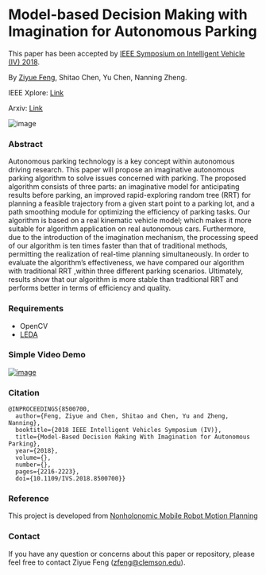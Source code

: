 # Model-based Decision Making with Imagination for Autonomous Parking


This paper has been accepted by [IEEE Symposium on Intelligent Vehicle (IV) 2018](https://ieeexplore.ieee.org/xpl/conhome/8472796/proceeding).

By [Ziyue Feng](https://ziyue.cool), Shitao Chen, Yu Chen, Nanning Zheng.

IEEE Xplore: [Link](https://ieeexplore.ieee.org/document/8500700)

Arxiv: [Link](https://arxiv.org/abs/2108.11420)


![image](https://user-images.githubusercontent.com/21237230/131201981-f348f3a2-b04e-4907-b1a4-8449a95c15d3.png)

### Abstract
Autonomous parking technology is a key concept
within autonomous driving research. This paper will propose
an imaginative autonomous parking algorithm to solve issues
concerned with parking. The proposed algorithm consists of
three parts: an imaginative model for anticipating results before
parking, an improved rapid-exploring random tree (RRT) for
planning a feasible trajectory from a given start point to a
parking lot, and a path smoothing module for optimizing the
efficiency of parking tasks. Our algorithm is based on a real
kinematic vehicle model; which makes it more suitable for
algorithm application on real autonomous cars. Furthermore,
due to the introduction of the imagination mechanism, the
processing speed of our algorithm is ten times faster than that
of traditional methods, permitting the realization of real-time
planning simultaneously. In order to evaluate the algorithm’s
effectiveness, we have compared our algorithm with traditional
RRT ,within three different parking scenarios. Ultimately,
results show that our algorithm is more stable than traditional
RRT and performs better in terms of efficiency and quality.

### Requirements
* OpenCV
* [LEDA](https://algorithmic-solutions.info/site/leda/index.htm)

### Simple Video Demo
[![image](https://user-images.githubusercontent.com/21237230/146306755-06dd954a-928d-4b1b-a238-324b049f46bf.png)](https://youtu.be/Myhnc_oz-CY)


### Citation
```
@INPROCEEDINGS{8500700,
  author={Feng, Ziyue and Chen, Shitao and Chen, Yu and Zheng, Nanning},
  booktitle={2018 IEEE Intelligent Vehicles Symposium (IV)}, 
  title={Model-Based Decision Making With Imagination for Autonomous Parking}, 
  year={2018},
  volume={},
  number={},
  pages={2216-2223},
  doi={10.1109/IVS.2018.8500700}}
```

### Reference
This project is developed from [Nonholonomic Mobile Robot Motion Planning](http://msl.cs.uiuc.edu/~lavalle/cs576_1999/projects/junqu/)

### Contact
If you have any question or concerns about this paper or repository, please feel free to contact Ziyue Feng (zfeng@clemson.edu).
